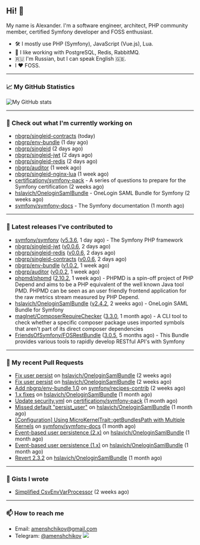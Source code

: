 ## Hi! 👋

My name is Alexander. I'm a software engineer, architect, PHP community member, certified Symfony developer and FOSS enthusiast.

* 🛠 I mostly use PHP (Symfony), JavaScript (Vue.js), Lua.
* 🧰 I like working with PostgreSQL, Redis, RabbitMQ.
* 🇷🇺 I'm Russian, but I can speak English 🇬🇧.
* I ♥ FOSS.

---

### 📈 My GitHub Statistics

![My GitHub stats](https://github-readme-stats.vercel.app/api?username=a-menshchikov&theme=calm&hide_title=true&show_icons=true)

[comment]: &lt;> (![Top Langs]&#40;https://github-readme-stats.vercel.app/api/top-langs/?username=a-menshchikov&theme=calm&hide_title=true&layout=compact&count_private=true&include_all_commits=true&langs_count=6&#41;)

---

### 👷 Check out what I'm currently working on

- [nbgrp/singleid-contracts](https://github.com/nbgrp/singleid-contracts) (today)
- [nbgrp/env-bundle](https://github.com/nbgrp/env-bundle) (1 day ago)
- [nbgrp/singleid](https://github.com/nbgrp/singleid) (2 days ago)
- [nbgrp/singleid-jwt](https://github.com/nbgrp/singleid-jwt) (2 days ago)
- [nbgrp/singleid-redis](https://github.com/nbgrp/singleid-redis) (2 days ago)
- [nbgrp/auditor](https://github.com/nbgrp/auditor) (1 week ago)
- [nbgrp/singleid-nginx-lua](https://github.com/nbgrp/singleid-nginx-lua) (1 week ago)
- [certificationy/symfony-pack](https://github.com/certificationy/symfony-pack) - A series of questions to prepare for the Symfony certification (2 weeks ago)
- [hslavich/OneloginSamlBundle](https://github.com/hslavich/OneloginSamlBundle) - OneLogin SAML Bundle for Symfony (2 weeks ago)
- [symfony/symfony-docs](https://github.com/symfony/symfony-docs) - The Symfony documentation (1 month ago)

---

### 🔭 Latest releases I've contributed to

- [symfony/symfony](https://github.com/symfony/symfony) ([v5.3.6](https://github.com/symfony/symfony/releases/tag/v5.3.6), 1 day ago) - The Symfony PHP framework
- [nbgrp/singleid-jwt](https://github.com/nbgrp/singleid-jwt) ([v0.0.6](https://github.com/nbgrp/singleid-jwt/releases/tag/v0.0.6), 2 days ago)
- [nbgrp/singleid-redis](https://github.com/nbgrp/singleid-redis) ([v0.0.6](https://github.com/nbgrp/singleid-redis/releases/tag/v0.0.6), 2 days ago)
- [nbgrp/singleid-contracts](https://github.com/nbgrp/singleid-contracts) ([v0.0.6](https://github.com/nbgrp/singleid-contracts/releases/tag/v0.0.6), 2 days ago)
- [nbgrp/env-bundle](https://github.com/nbgrp/env-bundle) ([v1.0.2](https://github.com/nbgrp/env-bundle/releases/tag/v1.0.2), 1 week ago)
- [nbgrp/auditor](https://github.com/nbgrp/auditor) ([v0.0.2](https://github.com/nbgrp/auditor/releases/tag/v0.0.2), 1 week ago)
- [phpmd/phpmd](https://github.com/phpmd/phpmd) ([2.10.2](https://github.com/phpmd/phpmd/releases/tag/2.10.2), 1 week ago) - PHPMD is a spin-off project of PHP Depend and aims to be a PHP equivalent of the well known Java tool PMD. PHPMD can be seen as an user friendly frontend application for the raw metrics stream measured by PHP Depend.
- [hslavich/OneloginSamlBundle](https://github.com/hslavich/OneloginSamlBundle) ([v2.4.2](https://github.com/hslavich/OneloginSamlBundle/releases/tag/v2.4.2), 2 weeks ago) - OneLogin SAML Bundle for Symfony
- [maglnet/ComposerRequireChecker](https://github.com/maglnet/ComposerRequireChecker) ([3.3.0](https://github.com/maglnet/ComposerRequireChecker/releases/tag/3.3.0), 1 month ago) - A CLI tool to check whether a specific composer package uses imported symbols that aren&#39;t part of its direct composer dependencies
- [FriendsOfSymfony/FOSRestBundle](https://github.com/FriendsOfSymfony/FOSRestBundle) ([3.0.5](https://github.com/FriendsOfSymfony/FOSRestBundle/releases/tag/3.0.5), 5 months ago) - This Bundle provides various tools to rapidly develop RESTful API&#39;s with Symfony

---

### 🔨 My recent Pull Requests

- [Fix user persist](https://github.com/hslavich/OneloginSamlBundle/pull/180) on [hslavich/OneloginSamlBundle](https://github.com/hslavich/OneloginSamlBundle) (2 weeks ago)
- [Fix user persist](https://github.com/hslavich/OneloginSamlBundle/pull/179) on [hslavich/OneloginSamlBundle](https://github.com/hslavich/OneloginSamlBundle) (2 weeks ago)
- [Add nbgrp/env-bundle 1.0](https://github.com/symfony/recipes-contrib/pull/1177) on [symfony/recipes-contrib](https://github.com/symfony/recipes-contrib) (2 weeks ago)
- [1.x fixes](https://github.com/hslavich/OneloginSamlBundle/pull/177) on [hslavich/OneloginSamlBundle](https://github.com/hslavich/OneloginSamlBundle) (1 month ago)
- [Update security.yml](https://github.com/certificationy/symfony-pack/pull/91) on [certificationy/symfony-pack](https://github.com/certificationy/symfony-pack) (1 month ago)
- [Missed default &#34;persist_user&#34;](https://github.com/hslavich/OneloginSamlBundle/pull/174) on [hslavich/OneloginSamlBundle](https://github.com/hslavich/OneloginSamlBundle) (1 month ago)
- [[Configuration] Using MicroKernelTrait::getBundlesPath with Multiple Kernels](https://github.com/symfony/symfony-docs/pull/15423) on [symfony/symfony-docs](https://github.com/symfony/symfony-docs) (1 month ago)
- [Event-based user persistence (2.x)](https://github.com/hslavich/OneloginSamlBundle/pull/172) on [hslavich/OneloginSamlBundle](https://github.com/hslavich/OneloginSamlBundle) (1 month ago)
- [Event-based user persistence (1.x)](https://github.com/hslavich/OneloginSamlBundle/pull/171) on [hslavich/OneloginSamlBundle](https://github.com/hslavich/OneloginSamlBundle) (1 month ago)
- [Revert 2.3.2](https://github.com/hslavich/OneloginSamlBundle/pull/170) on [hslavich/OneloginSamlBundle](https://github.com/hslavich/OneloginSamlBundle) (1 month ago)

---

### 📓 Gists I wrote

- [Simplified CsvEnvVarProcessor](https://gist.github.com/08650c7b76154eb00c18d093e5087f0b) (2 weeks ago)

---

### 📫 How to reach me

- Email: [amenshchikov@gmail.com](mailto://amenshchikov@gmail.com)
- Telegram: [@amenshchikov](https://t.me/amenshchikov)
![](https://hit.yhype.me/github/profile?user_id=2580489)